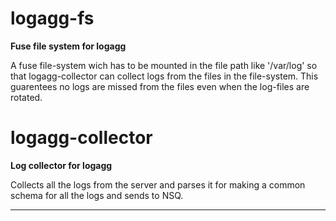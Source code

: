 # logagg-fs
**Fuse file system for logagg**

A fuse file-system wich has to be mounted in the file path like '/var/log' so that logagg-collector can collect logs from the files in the file-system.
This guarentees no logs are missed from the files even when the log-files are rotated.

# logagg-collector
**Log collector for logagg**

Collects all the logs from the server and parses it for making a common schema for all the logs and sends to NSQ.

-------------------------------------------------------------------


